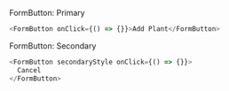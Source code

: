 FormButton: Primary

```js
<FormButton onClick={() => {}}>Add Plant</FormButton>
```

FormButton: Secondary

```js
<FormButton secondaryStyle onClick={() => {}}>
  Cancel
</FormButton>
```
